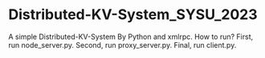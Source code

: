 # Distributed-KV-System_SYSU_2023
 A simple Distributed-KV-System By Python and xmlrpc.
 How to run?
 First, run node_server.py.
 Second, run proxy_server.py.
 Final, run client.py.
